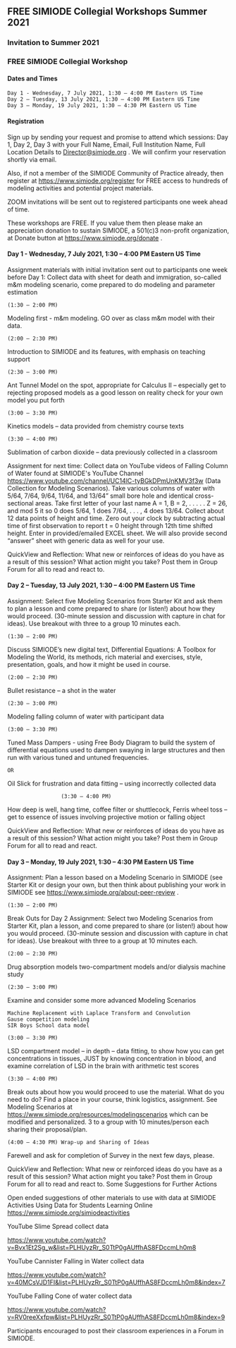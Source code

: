 ## FREE SIMIODE Collegial Workshops Summer 2021
### Invitation to Summer 2021
### FREE SIMIODE Collegial Workshop  

#### Dates and Times

    Day 1 - Wednesday, 7 July 2021, 1:30 – 4:00 PM Eastern US Time
    Day 2 – Tuesday, 13 July 2021, 1:30 – 4:00 PM Eastern US Time
    Day 3 – Monday, 19 July 2021, 1:30 – 4:30 PM Eastern US Time

#### Registration

Sign  up by sending your request and promise to attend which sessions: Day 1, Day 2, Day 3 with your Full Name, Email, Full Institution Name, Full Location Details to Director@simiode.org . We will confirm your reservation shortly via email.

Also, if not a member of the SIMIODE Community of Practice already, then register at https://www.simiode.org/register for FREE access to hundreds of modeling activities and potential project materials.

ZOOM invitations will be sent out to registered participants one week ahead of time.

These workshops are FREE. If you value them then please make an appreciation donation to sustain SIMIODE, a 501(c)3 non-profit organization, at Donate button at https://www.simiode.org/donate .
#### Day 1 - Wednesday, 7 July 2021, 1:30 – 4:00 PM Eastern US Time

Assignment materials with initial invitation sent out to participants one week before Day 1: Collect data with sheet for death and immigration, so-called m&m modeling scenario, come prepared to do modeling and parameter estimation

    (1:30 – 2:00 PM)

Modeling first -  m&m modeling. GO over as class m&m model with their data.

    (2:00 – 2:30 PM)

Introduction to SIMIODE and its features, with emphasis on teaching support

    (2:30 – 3:00 PM)

Ant Tunnel Model on the spot, appropriate for Calculus II – especially get to rejecting proposed models as a good lesson on reality check for your own model you put forth

    (3:00 – 3:30 PM)

Kinetics models – data provided from chemistry course texts

    (3:30 – 4:00 PM)

Sublimation of carbon dioxide – data previously collected in a classroom

Assignment for next time: Collect data on YouTube videos of Falling Column of Water found at SIMIODE's YouTube Channel https://www.youtube.com/channel/UC14lC-tyBGkDPmUnKMV3f3w (Data Collection for Modeling Scenarios). Take various columns of water with 5/64, 7/64, 9/64, 11/64, and 13/64”  small bore hole and identical cross-sectional areas. Take first letter of your last name A = 1, B = 2, . . . . .   Z = 26, and mod 5 it so 0 does 5/64, 1 does 7/64, . . . , 4 does 13/64. Collect about 12 data points of height and time. Zero out your clock by subtracting actual time of first observation to report t = 0 height through 12th time shifted height. Enter in provided/emailed EXCEL sheet. We will also provide second “answer” sheet with generic data as well for your use.

QuickView and Reflection: What new or reinforces of ideas do you have as a result of this session? What action might you take? Post them in Group Forum for all to read and react to.
#### Day 2 – Tuesday, 13 July 2021, 1:30 – 4:00 PM Eastern US Time

Assignment:  Select five Modeling Scenarios from Starter Kit and ask them to plan a lesson and come prepared to share (or listen!) about how they would proceed. (30-minute session and discussion with capture in chat for ideas). Use breakout with three to a group 10 minutes each.

    (1:30 – 2:00 PM)

Discuss SIMIODE’s new digital text, Differential Equations: A Toolbox for Modeling the World, its  methods, rich material and exercises, style, presentation, goals, and how it might be used in course.

    (2:00 – 2:30 PM)

Bullet resistance – a shot in the water

    (2:30 – 3:00 PM)

Modeling falling  column of water with participant data

    (3:00 – 3:30 PM)

Tuned Mass Dampers - using Free Body Diagram to build the system of differential equations used to dampen swaying in large structures and then run with various tuned and untuned frequencies.

    OR

Oil Slick for frustration and data fitting – using incorrectly collected data

                     (3:30 – 4:00 PM)

How deep is well,  hang time, coffee filter or shuttlecock, Ferris wheel toss – get to essence of issues involving projective motion or falling object

QuickView and Reflection: What new or reinforces of ideas do you have as a result of this session? What action might you take? Post them in Group Forum for all to read and react.
#### Day 3 – Monday, 19 July 2021, 1:30 – 4:30 PM Eastern US Time

Assignment: Plan a lesson based on a Modeling Scenario in SIMIODE (see Starter Kit or design your own, but then think about publishing your work in SIMIODE see https://www.simiode.org/about-peer-review .

    (1:30 – 2:00 PM)

Break Outs for Day 2 Assignment: Select two Modeling Scenarios from Starter Kit, plan a lesson, and come prepared to share (or listen!) about how you would proceed. (30-minute session and discussion with capture in chat for ideas). Use breakout with three to a group at 10 minutes each.

    (2:00 – 2:30 PM)

Drug absorption models two-compartment models and/or dialysis machine study

    (2:30 – 3:00 PM)

Examine and consider some more advanced Modeling Scenarios

    Machine Replacement with Laplace Transform and Convolution
    Gause competition modeling
    SIR Boys School data model

    (3:00 – 3:30 PM)

LSD compartment model – in depth – data fitting, to show how you can get concentrations in tissues, JUST by knowing concentration in blood, and examine correlation of LSD in the brain with arithmetic test scores

    (3:30 – 4:00 PM)

Break outs about how you would proceed to use the material. What do you need to do? Find a place in your course, think logistics, assignment. See Modeling Scenarios at https://www.simiode.org/resources/modelingscenarios which can be modified and personalized. 3 to a group with 10 minutes/person each sharing their proposal/plan.

    (4:00 – 4:30 PM) Wrap-up and Sharing of Ideas

Farewell and ask for completion of Survey in the next few days, please.

QuickView and Reflection: What new or reinforced ideas do you have as a result of this session? What action might you take? Post them in Group Forum for all to read and react to.
Some Suggestions for Further Actions

Open ended suggestions of other materials to use with data at  SIMIODE Activities Using Data for Students Learning Online https://www.simiode.org/simiodeactivities

YouTube Slime Spread collect data

https://www.youtube.com/watch?v=Bvx1Et2Sg_w&list=PLHUyzRr_S0TtP0gAUffhAS8FDccmLh0m8

YouTube Cannister Falling in Water collect data

https://www.youtube.com/watch?v=40MCsVJD1FI&list=PLHUyzRr_S0TtP0gAUffhAS8FDccmLh0m8&index=7

YouTube Falling Cone of water  collect data

https://www.youtube.com/watch?v=RV0reeXxfpw&list=PLHUyzRr_S0TtP0gAUffhAS8FDccmLh0m8&index=9

Participants encouraged to post their classroom experiences in a Forum in SIMIODE.
